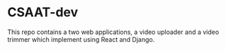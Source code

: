 # CSAAT-dev

This repo contains a two web applications, a video uploader and a video trimmer which implement using React and Django.
